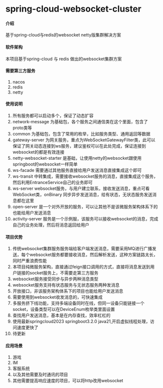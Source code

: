 # spring-cloud-websocket-cluster

#### 介绍

基于spring-cloud与redis的websocket netty版集群解决方案

#### 软件架构

本项目基于spring-cloud 与 redis 做出的websocket集群方案

#### 需要第三方服务

1. nacos
2. redis
3. netty

#### 使用说明

1. 所有服务都可以启动多个，保证了动态扩容
2. network-message 为基础包，各个服务之间通信类在这个里面，包含了proto类等
3. common 为基础包，包含了常用的枚举，比如服务类型、通用返回等数据
4. gateway-server 为网关服务，重点为WebSocketGatewayFilter类，此可以保证了网关动态连接到ws服务，建议鉴权可以在此处完成，保证连接到websocket的都是有效连接
5. netty-websocket-starter 是基础，让使用netty的websocket跟使用springboot的websocket一样简单
6. ws-facade 需要通过其他服务直接给用户发送消息直接集成这个即可
7. ws-transit 中转集成，需要接收websocket服务的消息，直接集成这个服务，然后利用EntranceService自己的业务即可
8. ws-server websocket服务，与用户建立联系，接收发送消息，重点可看WebSocket类，onBinary 同步异步发送消息，给有状态，无状态服务发送消息都在这里
9. open-server 是一个对外开放的服务，可以让其他不是该微服务架构体系下的也能给用户发送消息
10. activity-server 服务是一个示例服，该服务可以接收websocket的消息，完成自己的业务处理，然后将消息返回给用户

#### 项目优势

1. 传统websocket集群服务服务端给客户端发送消息，需要采用MQ进行广播发送，每个websocket服务都要接收消息，然后解析发送，这种方案链路太长，同时严重浪费性能
2. 本项目纯微服务架构，直接通过feign接口调用的方式，直接将消息发送到用户链接的socket服务上，不需要走第三方服务
3. websocket服务接受同步与异步两种消息类型
4. websocket服务支持有状态服务与无状态服务两种发消息
5. 开放接口，非该服务架构体系下的项目也能给用户发送消息
6. 需要使用到websocket收发消息的，可快速集成
7. 多服务挤下线功能，支持多端设备同时在线，但同一设备只能链接一个socket，设备类型可以在DeviceEnum枚举类里面设置
8. 查找用户发送消息，基本是在内存查找，效率杠杠的
9. 使用最新springcloud2023 springboot3.2.0 java21,开启虚拟线程处理，访问速度更快了
10. 待更新

#### 应用场景

1. 游戏
2. IM
3. 客服系统
4. 以及其他需要及时通讯的项目
5. 其他需要提高响应速度的项目，可以将http改用websocket